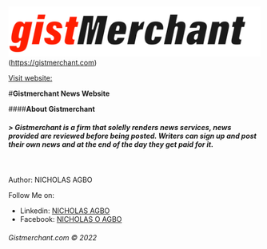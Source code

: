 ![Gistmerchant Logo](./gistmerchant-w-w-288dpi.png)(https://gistmerchant.com)

[Visit website:](https://gistmerchant.com)

#**Gistmerchant News Website**
<br/>  
  

####**About Gistmerchant**
##### > Gistmerchant is a firm that solelly renders news services, news provided are reviewed before being posted. Writers can sign up and post their own news and at the end of the day they get paid for it.
<br/>  
  
Author: NICHOLAS AGBO
<br/>
  

Follow Me on:
* Linkedin: [NICHOLAS AGBO](www.linkedin.com/in/nicholas-agbo-9a380b202)
* Facebook: [NICHOLAS O AGBO](www.linkedin.com/in/nicholas-agbo-9a380b202)

###### Gistmerchant.com &copy; 2022

